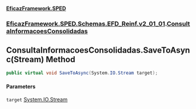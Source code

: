 #### [EficazFramework.SPED](EficazFrameworkSPED.md 'EficazFramework SPED')
### [EficazFramework.SPED.Schemas.EFD_Reinf.v2_01_01](EficazFramework.SPED.Schemas.EFD_Reinf.v2_01_01.md 'EficazFramework.SPED.Schemas.EFD_Reinf.v2_01_01').[ConsultaInformacoesConsolidadas](EficazFramework.SPED.Schemas.EFD_Reinf.v2_01_01/ConsultaInformacoesConsolidadas.md 'EficazFramework.SPED.Schemas.EFD_Reinf.v2_01_01.ConsultaInformacoesConsolidadas')

## ConsultaInformacoesConsolidadas.SaveToAsync(Stream) Method

```csharp
public virtual void SaveToAsync(System.IO.Stream target);
```
#### Parameters

<a name='EficazFramework.SPED.Schemas.EFD_Reinf.v2_01_01.ConsultaInformacoesConsolidadas.SaveToAsync(System.IO.Stream).target'></a>

`target` [System.IO.Stream](https://docs.microsoft.com/en-us/dotnet/api/System.IO.Stream 'System.IO.Stream')